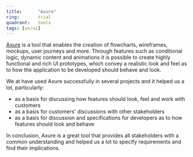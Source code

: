 ```yaml
---
title:      "Axure"
ring:       trial
quadrant:   tools
tags: [ux/ui]
---
```


[Axure](https://www.axure.com/) is a tool that enables the creation of flowcharts, wireframes, mockups, user journeys and more.
Through features such as conditional logic, dynamic content and animations it is possible to create highly functional and rich UI prototypes, which convey a realistic look and feel as to how the application to be developed should behave and look.
 
We at have used Axure successfully in several projects and it helped us a lot, particularly:
 - as a basis for discussing how features should look, feel and work with customers
 - as a basis for customers' discussions with other stakeholders
 - as a basis for discussion and specifications for developers as to how features should look and behave
 
In conclusion, Axure is a great tool that provides all stakeholders with a common understanding and helped us a lot to specify requirements and find their implications.
